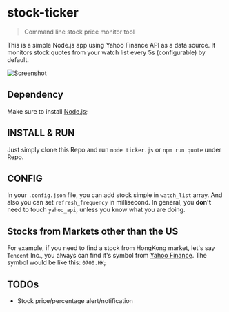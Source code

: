 # stock-ticker

> Command line stock price monitor tool

This is a simple Node.js app using Yahoo Finance API as a data source. It monitors stock quotes from your watch list every 5s (configurable) by default.

![Screenshot](https://github.com/phoenixzqy/stock-ticker/blob/master/screenshot/stock-monitor.png?raw=true)

## Dependency

Make sure to install [Node.js](https://nodejs.org/en/download/);

## INSTALL & RUN

Just simply clone this Repo and run `node ticker.js`  or `npm run quote` under Repo.

## CONFIG

In your `.config.json` file, you can add stock simple in `watch_list` array. And also you can set `refresh_frequency` in millisecond. In general, you **don't** need to touch `yahoo_api`, unless you know what you are doing.

## Stocks from Markets other than the US

For example, if you need to find a stock from HongKong market, let's say `Tencent` Inc., you always can find it's symbol from [Yahoo Finance](https://finance.yahoo.com/). The symbol would be like this: `0700.HK`;

## TODOs

* Stock price/percentage alert/notification
